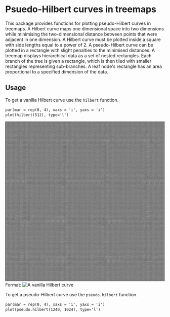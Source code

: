 Psuedo-Hilbert curves in treemaps
=================================

This package provides functions for plotting pseudo-Hilbert curves in treemaps. A Hilbert curve maps one dimensional space into two dimensions while minimising the two-dimensional distance between points that were adjacent in one dimension. A Hilbert curve must be plotted inside a square with side lengths equal to a power of 2. A pseudo-Hilbert curve can be plotted in a rectangle with slight penalties to the minimised distances. A treemap displays hierarchical data as a set of nested rectangles. Each branch of the tree is given a rectangle, which is then tiled with smaller rectangles representing sub-branches. A leaf node's rectangle has an area proportional to a specified dimension of the data.

Usage
-----

To get a vanilla Hilbert curve use the `hilbert` function.

```{r}
par(mar = rep(0, 4), xaxs = 'i', yaxs = 'i')
plot(hilbert(512), type='l')
```

![Hilbert Curve](images/hilbert.png)
Format: ![A vanilla Hilbert curve](url)

To get a pseudo-Hilbert curve use the `pseudo.hilbert` function.

```{r}
par(mar = rep(0, 4), xaxs = 'i', yaxs = 'i')
plot(pseudo.hilbert(1240, 1024), type='l')
```
